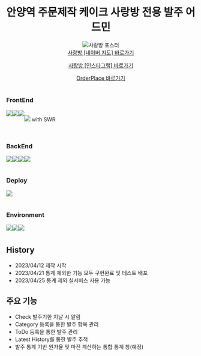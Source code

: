 <div align="center" style="display:flex ,flex-direction:column;">
<h1>안양역 주문제작 케이크 사랑방 전용 발주 어드민</h1>


<img src="https://user-images.githubusercontent.com/118327239/233266664-f611a26b-e722-418b-823a-5cdd7566f866.jpeg" alt="사랑방 포스터"/>


<div style="display:flex, flex-direction:column ,gap:16px;">
<a href="https://map.naver.com/v5/search/%EC%95%88%EC%96%91%EC%97%AD%20%EC%82%AC%EB%9E%91%EB%B0%A9/place/1143742350?
placePath=%3Fentry=pll%26from=nx%26fromNxList=true&c=15,0,0,0,dh">사랑방 [네이버 지도] 바로가기</a>
  
<a href="https://www.instagram.com/sarang_bangg">사랑방 [인스타그램] 바로가기</a>
  
<a href="https://order-place.vercel.app/login">OrderPlace 바로가기</a>
</div>

</div>


#

### FrontEnd
<div style="display:flex;">

<img src="https://img.shields.io/badge/Next.js-000000?style=for-the-badge&logo=Next.js&logoColor=fff"/>
<img src="https://img.shields.io/badge/TypeScript-3178C6?style=for-the-badge&logo=TypeScript&logoColor=fff"/>
<img src="https://img.shields.io/badge/styledcomponents-DB7093?style=for-the-badge&logo=styled-components&logoColor=fff"/>

<img src="https://img.shields.io/badge/Axios-5a29e4?style=for-the-badge&logo=Axios&logoColor=fff"/> with SWR
</div>
  
#
  
### BackEnd
<div style="display:flex">
<img src="https://img.shields.io/badge/Node.js-339933?style=for-the-badge&logo=Node.js&logoColor=fff"/>
<img src="https://img.shields.io/badge/MySQL-4479A1?style=for-the-badge&logo=MySQL&logoColor=fff"/>
<img src="https://img.shields.io/badge/AmazonAWS-232F3E?style=for-the-badge&logo=AmazonAWS&logoColor=fff"/>
<img src="https://img.shields.io/badge/AmazonRDS-527FFF?style=for-the-badge&logo=AmazonRDS&logoColor=fff"/>
</div>

#

### Deploy
<div style="display:flex;">
  <img src="https://img.shields.io/badge/Vercel-000000?style=for-the-badge&logo=Vercel&logoColor=fff"/>
</div>

#

### Environment
<div style="display:flex;">
<img src="https://img.shields.io/badge/VisualStudioCode-007ACC?style=for-the-badge&logo=VisualStudioCode&logoColor=fff"/>
<img src="https://img.shields.io/badge/Git-F05032?style=for-the-badge&logo=Git&logoColor=fff"/>
<img src="https://img.shields.io/badge/GitHub-181717?style=for-the-badge&logo=GitHub&logoColor=fff"/>
</div>

#

<h2>History</h2>
<ul>
<li>
2023/04/12 제작 시작
</li>
<li>
2023/04/21 통계 제외한 기능 모두 구현완료 및 테스트 배포
</li>
<li>
2023/04/25 통계 제외 실서비스 사용 가능
</li>
</ul>



<h2>주요 기능</h2>
<ul>
<li>
Check 발주기한 지날 시 알림
</li>
<li>
Category 등록을 통한 발주 항목 관리
</li>
<li>
ToDo 등록을 통한 발주 관리
</li>

<li>
Latest History를 통한 발주 추적
</li>
<li>발주 통계 기반 원가율 및 마진 계산하는 통합 통계 창(예정)
</li>

 

</ul>


